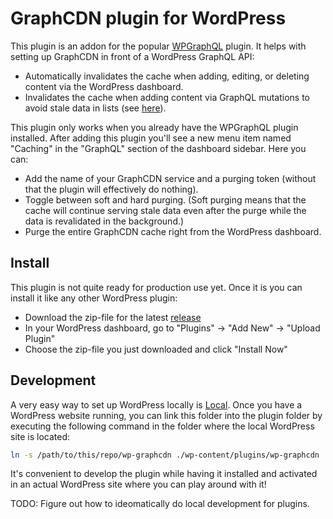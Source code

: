 # GraphCDN plugin for WordPress

This plugin is an addon for the popular [WPGraphQL](https://github.com/wp-graphql/wp-graphql)
plugin. It helps with setting up GraphCDN in front of a WordPress GraphQL API:

- Automatically invalidates the cache when adding, editing, or deleting content
  via the WordPress dashboard.
- Invalidates the cache when adding content via GraphQL mutations to avoid
  stale data in lists (see [here](https://docs.graphcdn.io/docs/how-to-invalidate-lists)).

This plugin only works when you already have the WPGraphQL plugin installed.
After adding this plugin you'll see a new menu item named "Caching" in the
"GraphQL" section of the dashboard sidebar. Here you can:

- Add the name of your GraphCDN service and a purging token (without that the
  plugin will effectively do nothing).
- Toggle between soft and hard purging. (Soft purging means that the cache
  will continue serving stale data even after the purge while the data is
  revalidated in the background.)
- Purge the entire GraphCDN cache right from the WordPress dashboard.

## Install

This plugin is not quite ready for production use yet. Once it is you can
install it like any other WordPress plugin:

- Download the zip-file for the latest [release](https://github.com/graphcdn/wp-graphcdn/releases)
- In your WordPress dashboard, go to "Plugins" -> "Add New" -> "Upload Plugin"
- Choose the zip-file you just downloaded and click "Install Now"

## Development

A very easy way to set up WordPress locally is [Local](https://localwp.com/).
Once you have a WordPress website running, you can link this folder into the
plugin folder by executing the following command in the folder where the local
WordPress site is located:

```sh
ln -s /path/to/this/repo/wp-graphcdn ./wp-content/plugins/wp-graphcdn
```

It's convenient to develop the plugin while having it installed and activated
in an actual WordPress site where you can play around with it!

TODO: Figure out how to ideomatically do local development for plugins.
